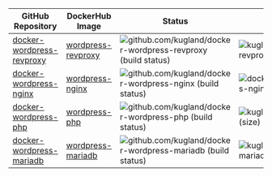 | GitHub Repository | DockerHub Image | Status | Size | Base Image |
|-------------------|-----------------|--------|------|------------|
| [docker-wordpress-revproxy](https://github.com/kugland/docker-wordpress-revproxy) | [wordpress-revproxy](https://hub.docker.com/r/kugland/wordpress-revproxy) | ![github.com/kugland/docker-wordpress-revproxy (build status)](https://img.shields.io/github/workflow/status/kugland/docker-wordpress-revproxy/build-and-push) | ![kugland/wordpress-revproxy (size)](https://img.shields.io/docker/image-size/kugland/wordpress-revproxy/latest) | `nginx:1.21.6-alpine` |
| [docker-wordpress-nginx](https://github.com/kugland/docker-wordpress-nginx) | [wordpress-nginx](https://hub.docker.com/r/kugland/wordpress-nginx) | ![github.com/kugland/docker-wordpress-nginx (build status)](https://img.shields.io/github/workflow/status/kugland/docker-wordpress-nginx/build-and-push) | ![docker.io/kugland/wordpress-nginx (size)](https://img.shields.io/docker/image-size/kugland/wordpress-nginx/latest) | `nginx:1.21.6-alpine` |
| [docker-wordpress-php](https://github.com/kugland/docker-wordpress-php) | [wordpress-php](https://hub.docker.com/r/kugland/wordpress-php) | ![github.com/kugland/docker-wordpress-php (build status)](https://img.shields.io/github/workflow/status/kugland/docker-wordpress-php/build-and-push) | ![kugland/wordpress-php (size)](https://img.shields.io/docker/image-size/kugland/wordpress-php/latest) | `php:8.1.5-fpm-alpine` |
| [docker-wordpress-mariadb](https://github.com/kugland/docker-wordpress-mariadb) | [wordpress-mariadb](https://hub.docker.com/r/kugland/wordpress-mariadb) | ![github.com/kugland/docker-wordpress-mariadb (build status)](https://img.shields.io/github/workflow/status/kugland/docker-wordpress-mariadb/build-and-push) | ![kugland/wordpress-mariadb (size)](https://img.shields.io/docker/image-size/kugland/wordpress-mariadb/latest) | `mariadb:10.8.2` |
